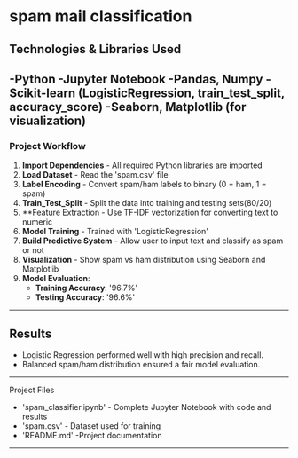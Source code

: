 # spam mail classification

## Technologies & Libraries Used

-Python
-Jupyter Notebook
-Pandas, Numpy
-Scikit-learn (LogisticRegression, train_test_split, accuracy_score)
-Seaborn, Matplotlib (for visualization)
---

### Project Workflow
1. **Import Dependencies** - All required Python libraries are imported
2. **Load Dataset** - Read the 'spam.csv' file
3. **Label Encoding** - Convert spam/ham labels to binary (0 = ham, 1 = spam)
4. **Train_Test_Split** - Split the data into training and testing sets(80/20)
5. **Feature Extraction - Use TF-IDF vectorization for converting text to numeric
6. **Model Training** - Trained with 'LogisticRegression'
7. **Build Predictive System** - Allow user to input text and classify as spam or not
8. **Visualization** - Show spam vs ham distribution using Seaborn and Matplotlib
9. **Model Evaluation**:
     - **Training Accuracy**: '96.7%'
     - **Testing Accuracy**: '96.6%'

---
## Results

- Logistic Regression performed well with high precision and recall.
- Balanced spam/ham distribution ensured a fair model evaluation.

---
Project Files

- 'spam_classifier.ipynb' - Complete Jupyter Notebook with code and results
- 'spam.csv' - Dataset used for training
- 'README.md' -Project documentation

---

